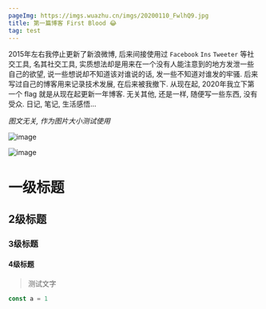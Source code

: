 ```yaml
---
pageImg: https://imgs.wuazhu.cn/imgs/20200110_FwlhQ9.jpg
title: 第一篇博客 First Blood 😂
tag: test
---
```


2015年左右我停止更新了新浪微博, 后来间接使用过 `Facebook` `Ins` `Tweeter` 等社交工具, 名其社交工具, 实质想法却是用来在一个没有人能注意到的地方发泄一些自己的欲望, 说一些想说却不知道该对谁说的话, 发一些不知道对谁发的牢骚. 后来写过自己的博客用来记录技术发展, 在后来被我撤下. 从现在起, 2020年我立下第一个 flag 就是从现在起更新一年博客. 无关其他, 还是一样, 随便写一些东西, 没有受众. 日记, 笔记, 生活感悟...
<!-- more -->

*图文无关, 作为图片大小测试使用*

![image](https://imgs.wuazhu.cn/imgs/20200115_QX5c1O.jpg)



![image](https://imgs.wuazhu.cn/imgs/20200115_izgkrk.jpg!lmt)


# 一级标题
## 2级标题
### 3级标题
#### 4级标题

> 测试文字


```js
const a = 1
```